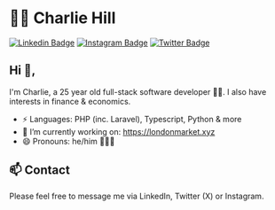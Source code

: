 # 👨‍💻 Charlie Hill  
[![Linkedin Badge](https://img.shields.io/badge/LinkedIn-0077B5?style=for-the-badge&logo=linkedin&logoColor=white&link=https://www.linkedin.com/in/charliehilluk/)](https://www.linkedin.com/in/charliehilluk/)
[![Instagram Badge](https://img.shields.io/badge/Instagram-E4405F?style=for-the-badge&logo=instagram&logoColor=white)](https://www.instagram.com/realcharliehill/)
 [![Twitter Badge](https://img.shields.io/badge/Twitter-1DA1F2?style=for-the-badge&logo=twitter&logoColor=white)](https://twitter.com/charliehillreal)

## Hi 👋, 
I'm Charlie, a 25 year old full-stack software developer 👨‍💻. I also have interests in finance & economics. 

-  ⚡ Languages: PHP (inc. Laravel), Typescript, Python & more
- 🔭 I’m currently working on: https://londonmarket.xyz
- 😄 Pronouns: he/him 🌈🏳‍🌈
<!-- - 💬 Ask me about: tech, memes, anime -->
<!-- - 🌱 I’m currently learning:  -->
<!-- - 👯 I’m looking to collaborate on:  -->
<!-- - 🤔 I’m looking for help with  -->
<!-- - 💬 Ask me about ... -->
<!-- - 📫 How to reach me: ... -->
<!-- - 😄 Pronouns: ... -->
<!-- - ⚡ Fun fact: ... -->


## 📫 Contact
Please feel free to message me via LinkedIn, Twitter (X) or Instagram.
